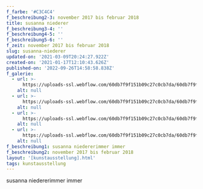 ```yaml
---
f_farbe: '#C3C4C4'
f_beschreibung2-3: november 2017 bis februar 2018
title: susanna niederer
f_beschreibung3-4: ''
f_beschreibung4-5: ''
f_beschreibung5-6: ''
f_zeit: november 2017 bis februar 2018
slug: susanna-niederer
updated-on: '2021-03-09T20:24:27.922Z'
created-on: '2021-01-17T12:10:43.626Z'
published-on: '2022-09-26T14:58:58.838Z'
f_galerie:
  - url: >-
      https://uploads-ssl.webflow.com/60db7f9f151b09c27c0cb7da/60db7f9f151b09377b0cb96a_1.jpg
    alt: null
  - url: >-
      https://uploads-ssl.webflow.com/60db7f9f151b09c27c0cb7da/60db7f9f151b09be180cb962_2.jpg
    alt: null
  - url: >-
      https://uploads-ssl.webflow.com/60db7f9f151b09c27c0cb7da/60db7f9f151b098b8a0cb95c_3.jpg
    alt: null
  - url: >-
      https://uploads-ssl.webflow.com/60db7f9f151b09c27c0cb7da/60db7f9f151b092ea10cb96d_4.jpg
    alt: null
f_beschreibung1: susanna niedererimmer immer
f_beschreibung2: november 2017 bis februar 2018
layout: '[kunstausstellung].html'
tags: kunstausstellung
---
```


susanna niedererimmer immer
